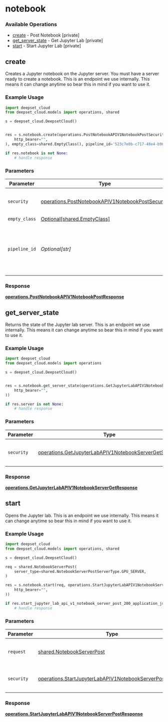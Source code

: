 # notebook

### Available Operations

* [create](#create) - Post Notebook [private]
* [get_server_state](#get_server_state) - Get Jupyter Lab [private]
* [start](#start) - Start Jupyter Lab [private]

## create

Creates a Jupyter notebook on the Jupyter server. You must have a server ready to create a notebook. This is an endpoint we use internally. This means it can change anytime so bear this in mind if you want to use it.

### Example Usage

```python
import deepset_cloud
from deepset_cloud.models import operations, shared

s = deepset_cloud.DeepsetCloud()


res = s.notebook.create(operations.PostNotebookAPIV1NotebookPostSecurity(
    http_bearer="",
), empty_class=shared.EmptyClass(), pipeline_id='523c7e0b-c717-48e4-b96f-2a70c688282a')

if res.notebook is not None:
    # handle response
```

### Parameters

| Parameter                                                                                                            | Type                                                                                                                 | Required                                                                                                             | Description                                                                                                          |
| -------------------------------------------------------------------------------------------------------------------- | -------------------------------------------------------------------------------------------------------------------- | -------------------------------------------------------------------------------------------------------------------- | -------------------------------------------------------------------------------------------------------------------- |
| `security`                                                                                                           | [operations.PostNotebookAPIV1NotebookPostSecurity](../../models/operations/postnotebookapiv1notebookpostsecurity.md) | :heavy_check_mark:                                                                                                   | The security requirements to use for the request.                                                                    |
| `empty_class`                                                                                                        | [Optional[shared.EmptyClass]](../../models/shared/emptyclass.md)                                                     | :heavy_minus_sign:                                                                                                   | N/A                                                                                                                  |
| `pipeline_id`                                                                                                        | *Optional[str]*                                                                                                      | :heavy_minus_sign:                                                                                                   | A unique identifier of a pipeline. You can obtain it from the List Pipelines endpoint.                               |


### Response

**[operations.PostNotebookAPIV1NotebookPostResponse](../../models/operations/postnotebookapiv1notebookpostresponse.md)**


## get_server_state

Returns the state of the Jupyter lab server. This is an endpoint we use internally. This means it can change anytime so bear this in mind if you want to use it.

### Example Usage

```python
import deepset_cloud
from deepset_cloud.models import operations

s = deepset_cloud.DeepsetCloud()


res = s.notebook.get_server_state(operations.GetJupyterLabAPIV1NotebookServerGetSecurity(
    http_bearer="",
))

if res.server is not None:
    # handle response
```

### Parameters

| Parameter                                                                                                                        | Type                                                                                                                             | Required                                                                                                                         | Description                                                                                                                      |
| -------------------------------------------------------------------------------------------------------------------------------- | -------------------------------------------------------------------------------------------------------------------------------- | -------------------------------------------------------------------------------------------------------------------------------- | -------------------------------------------------------------------------------------------------------------------------------- |
| `security`                                                                                                                       | [operations.GetJupyterLabAPIV1NotebookServerGetSecurity](../../models/operations/getjupyterlabapiv1notebookservergetsecurity.md) | :heavy_check_mark:                                                                                                               | The security requirements to use for the request.                                                                                |


### Response

**[operations.GetJupyterLabAPIV1NotebookServerGetResponse](../../models/operations/getjupyterlabapiv1notebookservergetresponse.md)**


## start

Opens the Jupyter lab. This is an endpoint we use internally. This means it can change anytime so bear this in mind if you want to use it.

### Example Usage

```python
import deepset_cloud
from deepset_cloud.models import operations, shared

s = deepset_cloud.DeepsetCloud()

req = shared.NotebookServerPost(
    server_type=shared.NotebookServerPostServerType.GPU_SERVER,
)

res = s.notebook.start(req, operations.StartJupyterLabAPIV1NotebookServerPostSecurity(
    http_bearer="",
))

if res.start_jupyter_lab_api_v1_notebook_server_post_200_application_json_any is not None:
    # handle response
```

### Parameters

| Parameter                                                                                                                              | Type                                                                                                                                   | Required                                                                                                                               | Description                                                                                                                            |
| -------------------------------------------------------------------------------------------------------------------------------------- | -------------------------------------------------------------------------------------------------------------------------------------- | -------------------------------------------------------------------------------------------------------------------------------------- | -------------------------------------------------------------------------------------------------------------------------------------- |
| `request`                                                                                                                              | [shared.NotebookServerPost](../../models/shared/notebookserverpost.md)                                                                 | :heavy_check_mark:                                                                                                                     | The request object to use for the request.                                                                                             |
| `security`                                                                                                                             | [operations.StartJupyterLabAPIV1NotebookServerPostSecurity](../../models/operations/startjupyterlabapiv1notebookserverpostsecurity.md) | :heavy_check_mark:                                                                                                                     | The security requirements to use for the request.                                                                                      |


### Response

**[operations.StartJupyterLabAPIV1NotebookServerPostResponse](../../models/operations/startjupyterlabapiv1notebookserverpostresponse.md)**

